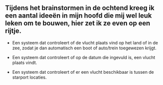## Tijdens het brainstormen in de ochtend kreeg ik een aantal ideeën in mijn hoofd die mij wel leuk leken om te bouwen, hier zet ik ze even op een rijtje.

- Een systeem dat controleert of de vlucht plaats vind op het land of in de zee, zodat je dan automatisch een boot of auto/trein toegewezen krijgt.

- Een systeem dat controleert of op de datum die ingevuld is, een vlucht plaats vindt.

- Een systeem dat controleert of er een vlucht beschikbaar is tussen de starport locaties.